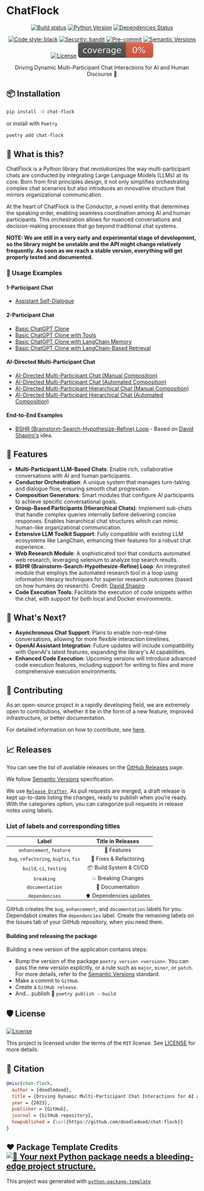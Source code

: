 # ChatFlock

<div align="center">

[![Build status](https://github.com/doodledood/chat-flock/workflows/build/badge.svg)](https://github.com/doodledood/chat-flock/actions?query=workflow%3Abuild)
[![Python Version](https://img.shields.io/pypi/pyversions/chat-flock.svg)](https://pypi.org/project/chat-flock/)
[![Dependencies Status](https://img.shields.io/badge/dependencies-up%20to%20date-brightgreen.svg)](https://github.com/doodledood/chat-flock/pulls?utf8=%E2%9C%93&q=is%3Apr%20author%3Aapp%2Fdependabot)

[![Code style: black](https://img.shields.io/badge/code%20style-black-000000.svg)](https://github.com/psf/black)
[![Security: bandit](https://img.shields.io/badge/security-bandit-green.svg)](https://github.com/PyCQA/bandit)
[![Pre-commit](https://img.shields.io/badge/pre--commit-enabled-brightgreen?logo=pre-commit&logoColor=white)](.pre-commit-config.yaml)
[![Semantic Versions](https://img.shields.io/badge/%20%20%F0%9F%93%A6%F0%9F%9A%80-semantic--versions-e10079.svg)](https://github.com/doodledood/chat-flock/releases)
[![License](https://img.shields.io/badge/license-MIT-green)](LICENSE)
![Coverage Report](assets/images/coverage.svg)

Driving Dynamic Multi-Participant Chat Interactions for AI and Human Discourse 🤖

</div>

## 📦 Installation

```bash
pip install -U chat-flock
```

or install with `Poetry`

```bash
poetry add chat-flock
```

## 🤔 What is this?

ChatFlock is a Python library that revolutionizes the way multi-participant chats are conducted by integrating Large Language Models (LLMs) at its core. Born from first principles design, it not only simplifies orchestrating complex chat scenarios but also introduces an innovative structure that mirrors organizational communication. 

At the heart of ChatFlock is the Conductor, a novel entity that determines the speaking order, enabling seamless coordination among AI and human participants. This orchestration allows for nuanced conversations and decision-making processes that go beyond traditional chat systems.

**NOTE: We are still in a very early and experimental stage of development, so the library might be unstable and the API might change relatively frequently. As soon as we reach a stable version, everything will get properly tested and documented.**

### 📝 Usage Examples 

#### 1-Participant Chat
- [Assistant Self-Dialogue](examples/assistant_self_dialogue.py)

#### 2-Participant Chat

- [Basic ChatGPT Clone](examples/chatgpt_clone.py)
- [Basic ChatGPT Clone with Tools](examples/chatgpt_clone_with_additional_tools.py)
- [Basic ChatGPT Clone with LangChain Memory](examples/chatgpt_clone_with_langchain_memory.py)
- [Basic ChatGPT Clone with LangChain-Based Retrieval](examples/chatgpt_clone_with_langchain_retrieval.py)

#### AI-Directed Multi-Participant Chat

- [AI-Directed Multi-Participant Chat (Manual Composition)](examples/three_way_ai_conductor.py)
- [AI-Directed Multi-Participant Chat (Automated Composition)](examples/automatic_chat_composition.py)
- [AI-Directed Multi-Participant Hierarchical Chat (Manual Composition)](examples/manual_hierarchical_participant.py)
- [AI-Directed Multi-Participant Hierarchical Chat (Automated Composition)](examples/automatic_hierarchical_participant.py)


#### End-to-End Examples
- [BSHR (Brainstorm-Search-Hypothesize-Refine) Loop](examples/bshr_loop.py) - Based on [David Shapiro's](https://github.com/daveshap/BSHR_Loop) idea.

## 🚀 Features

- **Multi-Participant LLM-Based Chats**: Enable rich, collaborative conversations with AI and human participants.
- **Conductor Orchestration**: A unique system that manages turn-taking and dialogue flow, ensuring smooth chat progression.
- **Composition Generators**: Smart modules that configure AI participants to achieve specific conversational goals.
- **Group-Based Participants (Hierarchical Chats)**: Implement sub-chats that handle complex queries internally before delivering concise responses. Enables hierarchical chat structures which can mimic human-like organizational communication.
- **Extensive LLM Toolkit Support**: Fully compatible with existing LLM ecosystems like LangChain, enhancing their features for a robust chat experience.
- **Web Research Module**: A sophisticated tool that conducts automated web research, leveraging selenium to analyze top search results.
- **BSHR (Brainstorm-Search-Hypothesize-Refine) Loop**: An integrated module that employs the automated research tool in a loop using information literacy techniques for superior research outcomes (based on how humans do research). Credit: [David Shapiro](https://github.com/daveshap/BSHR_Loop)
- **Code Execution Tools**: Facilitate the execution of code snippets within the chat, with support for both local and Docker environments.

## 🌟 What's Next?
- **Asynchronous Chat Support**: Plans to enable non-real-time conversations, allowing for more flexible interaction timelines.
- **OpenAI Assistant Integration**: Future updates will include compatibility with OpenAI's latest features, expanding the library's AI capabilities.
- **Enhanced Code Execution**: Upcoming versions will introduce advanced code execution features, including support for writing to files and more comprehensive execution environments.

## 💁 Contributing
As an open-source project in a rapidly developing field, we are extremely open to contributions, whether it be in the form of a new feature, improved infrastructure, or better documentation.

For detailed information on how to contribute, see [here](CONTRIBUTING.md).

## 📈 Releases

You can see the list of available releases on the [GitHub Releases](https://github.com/doodledood/chat-flock/releases) page.

We follow [Semantic Versions](https://semver.org/) specification.

We use [`Release Drafter`](https://github.com/marketplace/actions/release-drafter). As pull requests are merged, a draft release is kept up-to-date listing the changes, ready to publish when you’re ready. With the categories option, you can categorize pull requests in release notes using labels.

### List of labels and corresponding titles

|               **Label**               |  **Title in Releases**  |
| :-----------------------------------: | :---------------------: |
|       `enhancement`, `feature`        |       🚀 Features       |
| `bug`, `refactoring`, `bugfix`, `fix` | 🔧 Fixes & Refactoring  |
|       `build`, `ci`, `testing`        | 📦 Build System & CI/CD |
|              `breaking`               |   💥 Breaking Changes   |
|            `documentation`            |    📝 Documentation     |
|            `dependencies`             | ⬆️ Dependencies updates |

GitHub creates the `bug`, `enhancement`, and `documentation` labels for you. Dependabot creates the `dependencies` label. Create the remaining labels on the Issues tab of your GitHub repository, when you need them.

#### Building and releasing the package

Building a new version of the application contains steps:

- Bump the version of the package `poetry version <version>`. You can pass the new version explicitly, or a rule such as `major`, `minor`, or `patch`. For more details, refer to the [Semantic Versions](https://semver.org/) standard.
- Make a commit to `GitHub`.
- Create a `GitHub release`.
- And... publish 🙂 `poetry publish --build`

## 🛡 License

[![License](https://img.shields.io/badge/license-MIT-green)](LICENSE)

This project is licensed under the terms of the `MIT` license. See [LICENSE](LICENSE) for more details.

## 📃 Citation

```bibtex
@misc{chat-flock,
  author = {doodledood},
  title = {Driving Dynamic Multi-Participant Chat Interactions for AI and Human Discourse},
  year = {2023},
  publisher = {GitHub},
  journal = {GitHub repository},
  howpublished = {\url{https://github.com/doodledood/chat-flock}}
}
```

## ❤️ Package Template Credits [![🚀 Your next Python package needs a bleeding-edge project structure.](https://img.shields.io/badge/python--package--template-%F0%9F%9A%80-brightgreen)](https://github.com/TezRomacH/python-package-template)

This project was generated with [`python-package-template`](https://github.com/TezRomacH/python-package-template)

